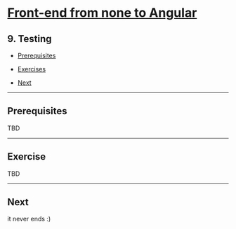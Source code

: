 # [Front-end from none to Angular](../README.md)

## 9. Testing

- [Prerequisites](#Prerequisites)

- [Exercises](#Exercises)

- [Next](#Next)

---

## Prerequisites

TBD

---

## Exercise

TBD

---

## Next

it never ends :)
